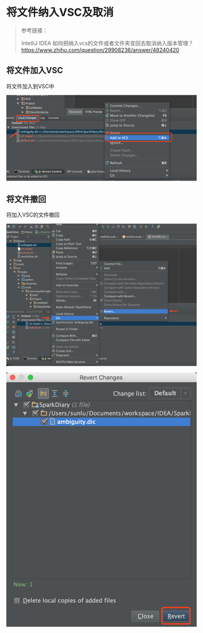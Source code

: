# 将文件纳入VSC及取消

> 参考链接：
> 
> IntelliJ IDEA 如何把纳入vcs的文件或者文件夹变回去取消纳入版本管理？<https://www.zhihu.com/question/29908236/answer/48240420>
>
>

## 将文件加入VSC

将文件加入到VSC中


![assVSC](https://raw.githubusercontent.com/sunshinelu/LearnDiary/master/images/IntelliJ/addVSC.png)



##  将文件撤回

将加入VSC的文件撤回



![assVSC](https://raw.githubusercontent.com/sunshinelu/LearnDiary/master/images/IntelliJ/delVSC.png)


![assVSC](https://raw.githubusercontent.com/sunshinelu/LearnDiary/master/images/IntelliJ/delCSV2.png)


